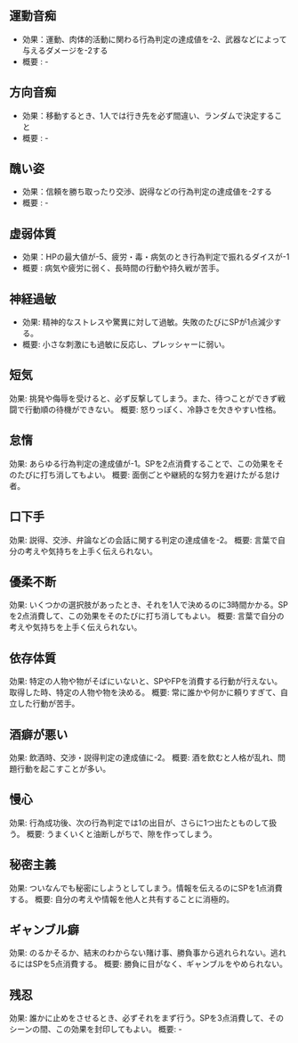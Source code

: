 
## 運動音痴
- 効果：運動、肉体的活動に関わる行為判定の達成値を-2、武器などによって与えるダメージを-2する
- 概要 : -

## 方向音痴
- 効果：移動するとき、1人では行き先を必ず間違い、ランダムで決定すること
- 概要 : -

## 醜い姿
- 効果：信頼を勝ち取ったり交渉、説得などの行為判定の達成値を-2する
- 概要 : -

## 虚弱体質
- 効果：HPの最大値が-5、疲労・毒・病気のとき行為判定で振れるダイスが-1
- 概要 : 病気や疲労に弱く、長時間の行動や持久戦が苦手。

## 神経過敏
- 効果: 精神的なストレスや驚異に対して過敏。失敗のたびにSPが1点減少する。
- 概要: 小さな刺激にも過敏に反応し、プレッシャーに弱い。

## 短気
効果: 挑発や侮辱を受けると、必ず反撃してしまう。また、待つことができず戦闘で行動順の待機ができない。
概要: 怒りっぽく、冷静さを欠きやすい性格。

## 怠惰
効果: あらゆる行為判定の達成値が-1。SPを2点消費することで、この効果をそのたびに打ち消してもよい。
概要: 面倒ごとや継続的な努力を避けたがる怠け者。

## 口下手
効果: 説得、交渉、弁論などの会話に関する判定の達成値を-2。
概要: 言葉で自分の考えや気持ちを上手く伝えられない。

## 優柔不断
効果: いくつかの選択肢があったとき、それを1人で決めるのに3時間かかる。SPを2点消費して、この効果をそのたびに打ち消してもよい。
概要: 言葉で自分の考えや気持ちを上手く伝えられない。

## 依存体質
効果: 特定の人物や物がそばにいないと、SPやFPを消費する行動が行えない。取得した時、特定の人物や物を決める。
概要: 常に誰かや何かに頼りすぎて、自立した行動が苦手。

## 酒癖が悪い
効果: 飲酒時、交渉・説得判定の達成値に-2。
概要: 酒を飲むと人格が乱れ、問題行動を起こすことが多い。

## 慢心
効果: 行為成功後、次の行為判定では1の出目が、さらに1つ出たとものして扱う。
概要: うまくいくと油断しがちで、隙を作ってしまう。

## 秘密主義
効果: ついなんでも秘密にしようとしてしまう。情報を伝えるのにSPを1点消費する。
概要: 自分の考えや情報を他人と共有することに消極的。

## ギャンブル癖
効果: のるかそるか、結末のわからない賭け事、勝負事から逃れられない。逃れるにはSPを5点消費する。
概要: 勝負に目がなく、ギャンブルをやめられない。

## 残忍
効果: 誰かに止めをさせるとき、必ずそれをまず行う。SPを3点消費して、そのシーンの間、この効果を封印してもよい。
概要: -